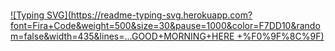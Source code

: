 #
[![Typing SVG](https://readme-typing-svg.herokuapp.com?font=Fira+Code&weight=500&size=30&pause=1000&color=F7DD10&random=false&width=435&lines=...GOOD+MORNING+HERE +%F0%9F%8C%9F)](https://git.io/typing-svg)
#
